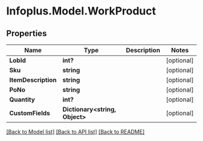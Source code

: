 # Infoplus.Model.WorkProduct
## Properties

Name | Type | Description | Notes
------------ | ------------- | ------------- | -------------
**LobId** | **int?** |  | [optional] 
**Sku** | **string** |  | [optional] 
**ItemDescription** | **string** |  | [optional] 
**PoNo** | **string** |  | [optional] 
**Quantity** | **int?** |  | [optional] 
**CustomFields** | **Dictionary&lt;string, Object&gt;** |  | [optional] 

[[Back to Model list]](../README.md#documentation-for-models) [[Back to API list]](../README.md#documentation-for-api-endpoints) [[Back to README]](../README.md)

